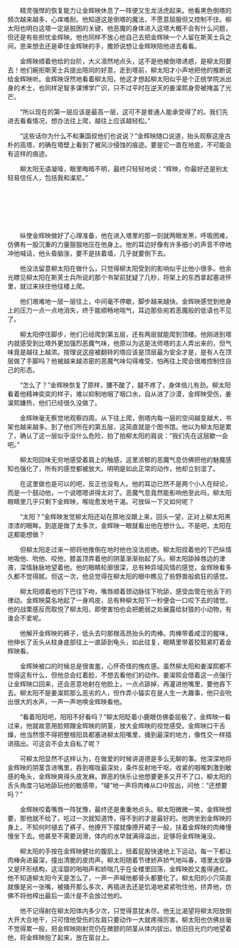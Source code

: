 <p>
　　精灵强悍的恢复能力让金辉映休息了一阵便又生龙活虎起来。他看黑色倒塔的频次越来越多，心痒难耐。他知道这是倒塔的魔法，不愿意屈服但又控制不住。柳太阳也明白这塔一定是脱困的关键，他恶魔的身体进入这塔大概不会有什么问题，但还是有些担忧金辉映。他也同样不放心他自己去把金辉映一个人留在斯芙士兵之间，思来想去还是牵住金辉映的手，撒娇说想让金辉映陪他进去看看。
</p>
<p>
　　金辉映顺着他给的台阶，大义凛然地点头，这不是他被倒塔诱惑，是柳太阳要去！他们婉拒斯芙士兵提出陪同的好意，走到塔前，柳太阳才小声地把他的推断说给金辉映听。金辉映讶然地看着柳太阳，他这才想起柳太阳似乎是个正统学院派出身的术士，也同样足智多谋博学广识，只不过平时在逆天的姜澯熙身旁被掩盖了光芒。
</p>
<p>
　　“所以现在的第一层应该是最高一层，这可不是普通人能承受得了的。我们先进去看看情况，想办法往上爬，越往上应该越轻松。”
</p>
<p>
　　“这些话你为什么不和秉国叔他们也说说？”金辉映随口说道，抬头观察这座古朴的高塔，的确在塔壁上看到了被风沙侵蚀的痕迹。要是它一直在地底，不可能会有这样的痕迹。
</p>
<p>
　　柳太阳无语凝噎，眼里晦暗不明，最终只轻轻地说：“辉映，你最好还是别太轻易信任人，包括我和澯尼。”
</p>
<p>
　　
</p>
<p>
<br />
</p>
<p>
<br />
</p>
<p>
　　纵使金辉映做好了心理准备，他在进入塔里的那一刻就两眼发黑，呼吸困难，仿佛有一股沉重的力量狠狠地压在他身上。他的耳边好像有许多细小的声音不停地冲他喊话，他头昏脑涨，要不是扶着墙，几乎就要倒下去。
</p>
<p>
　　他没法留意柳太阳在做什么，只觉得柳太阳受到的影响似乎比他小很多。他余光瞟见柳太阳在斯芙士兵所说的那个书架前犹疑了几秒，将架上的东西拿起塞进怀里，就过来扶住他往楼上爬。
</p>
<p>
　　他们艰难地一层一层往上，中间毫不停歇，脚步越来越快。金辉映感觉到他身上的压力一点一点地消失，终于能顺畅地喘气，耳边那些宛若恶魔般的低语也不见了。
</p>
<p>
　　柳太阳停住脚步，他们已经爬到第五层，还有两层就能爬到顶楼。他刚进到塔内就感受到比塔外更加强烈恶魔气味，他原以为这是法师塔的主人弄出来的，但气味竟是越往上越浓。按理说这座被翻转的塔应该是顶层最为安全才是，是有人在顶层做了手脚吗？他被越来越浓密的恶魔气味勾得难受，怕再往上爬会很难控制住自己的形态。
</p>
<p>
　　“怎么了？”金辉映恢复了原样，腰不酸了，腿不疼了，身体倍儿有劲。柳太阳看着他精神奕奕的样子，难以抑制地咽了咽口水，自从进了沙漠，金辉映受伤，姜澯熙嫌热，他们已经很久没做了。
</p>
<p>
　　金辉映毫无察觉地观察四周。从下往上爬，倒塔内每一层的空间越变越大，书架也越来越多。到了他们所在的第五层，这简直就是个图书馆。他以为柳太阳是累了，确认了这一层似乎没什么危险，拍了拍柳太阳的肩说：“我们先在这层歇一会吧。”
</p>
<p>
　　柳太阳回味无穷地感受着肩上的触感，这里浓郁的恶魔气息仿佛把他的魅魔感知也强化了，所有的感觉都被放大。明明是如此正常的动作，他却立刻湿了。
</p>
<p>
　　在这里做也是可以的吧，反正也没有人。他的耳边已然不是两个小人在辩论，而是一个鼓动他，一个说嗯嗯讲得太对了。恶魔气息竟然能影响他至此吗，柳太阳眼睛里几乎只剩下金辉映，喉咙愈发地干渴。可放纵一下又如何呢？
</p>
<p>
　　“太阳？”金辉映发觉柳太阳还站在原地没跟上来，回头一望，正对上柳太阳黑漆漆的眼眸。到底是做了太多次，金辉映一眼就看出他在想什么。不是吧，太阳在这都能想做？
</p>
<p>
　　但柳太阳走过来一把将他推倒在地时他也没法拒绝。柳太阳捏着他的下巴纵情地吸他、吮他、咬他，膝盖顶弄着他的阴茎渐渐抬起了头。柳太阳舔掉唇边的津液，深情脉脉地望着他。他的眼睛轮廓很深，总有种异域风情的感觉，金辉映看多久都不觉得腻。但这一次，他总觉得在柳太阳的眼中瞧见了些野兽般疯狂的感觉。
</p>
<p>
　　柳太阳顺着他的下巴往下吻，嘴唇顺着颈动脉往下吮舔，感受血管在他舌下的律动。金辉映莫名地起了一身鸡皮，总有种柳太阳下一秒便会一口咬下去的错觉。他的战栗感反而取悦了柳太阳，即使害怕也会把脆弱之处展露给豺狼的小动物，有谁会不爱呢。
</p>
<p>
　　他解开金辉映的裤子，低头去叼那根高昂抬头的肉棒。肉棒带着咸涩的腥味，他伸长了舌头从柱身底部往上一直舔到龟头，如此往复，眼睛里带着狡黠紧盯着金辉映看。
</p>
<p>
　　金辉映被口的时候总是很害羞，心怀奇怪的愧疚感。虽然柳太阳和姜澯熙都不觉得这有什么，但他总会红着脸，不想去看他们的动作。姜澯熙会借着这一点强行让金辉映口回来，还会恶意地射在他脸上，一点点舔掉，再灌进他嘴里，要他吞下去。柳太阳不是姜澯熙那么恶劣的人，但作弄小猫实在是人生一大趣事，他只会吮出很大的水声，一声一声地唤金辉映看他。
</p>
<p>
　　“看着阳阳吧，阳阳不好看吗？”柳太阳眨着小鹿眼仿佛委屈极了，金辉映一看过来，他就故意用脸颊蹭金辉映的阴茎，放大金辉映的视觉感受。金辉映口干舌燥，他当然恨不得把整根阳具都塞进柳太阳嘴里，捅到最深的地方，像性交一样插进插出。可这会不会太自私了呢？
</p>
<p>
　　可柳太阳显然不这样认为，在做爱的时候讲道德是多么无聊的事。他深深地将金辉映的阴茎含进嘴里，吞到喉咙最深处，条件反射地干呕。收紧的咽喉刺激到敏感的龟头，金辉映爽得头皮发麻。罪恶的快乐让他想要更多又开不了口，柳太阳的舌头角度刁钻地舔玩他的敏感带，“啵”地一声将肉棒从口中拔出，问他：“还想要吗？”
</p>
<p>
　　金辉映咬着嘴唇一阵犹豫，最终还是重重地点头。柳太阳微微一笑，金辉映想要，那他就不给了，吃过一次就知道馋，得不到的才是最好的。他跨坐到金辉映的身上，不知何时褪去了裤子，他撩开下摆就像撩开裙子一般，扶着金辉映的肉棒慢慢坐下去。他甚至不需要润滑，体内的水早就满得溢出，足够将金辉映淹没。
</p>
<p>
　　柳太阳的手按在金辉映健壮的腹肌上，扭着屁股快速地上下运动，每一下都让肉棒肏进最深，撞出清脆的皮肉声。柳太阳随着节律娇声娇气地叫春，塔里太安静又是环形结构，这淫靡的啪啪声和娇喘几乎在全楼里回荡，金辉映脸又羞得通红。他不知道柳太阳今天是怎么了，一声一声喊他都骨头都要化了。柳太阳的小穴简直就像是另一张嘴，被捅开那么多次，再插进去还是饥渴地紧紧吮住他，挤弄他，仿佛不将他榨出最后一滴汁是不会放过他的。
</p>
<p>
　　他不记得射在柳太阳体内多少次，只觉得意犹未尽。他无比渴望将柳太阳放倒大开大合地干，只可惜他受伤的左肩只要动作一大就疼得厉害。柳太阳也仿佛丝毫不觉得累一般，把金辉映刚射完仍在微颤的阴茎从体内拔出，依旧目光灼灼地望着他，将金辉映抱了起来，放在窗台上。
</p>
<p>
<br />
</p>
